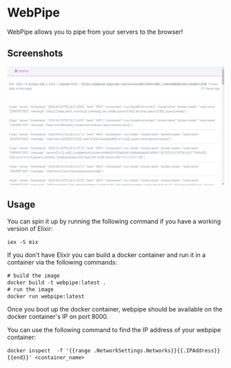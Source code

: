# WebPipe

WebPipe allows you to pipe from your servers to the browser!

## Screenshots

![Screenshot of WebPipe](./webpipe-screenshot.png)

## Usage

You can spin it up by running the following command if you have a working
version of Elixir:

```
iex -S mix
```

If you don't have Elixir you can build a docker container and run it in a
container via the following commands:

```
# build the image
docker build -t webpipe:latest .
# run the image
docker run webpipe:latest
```

Once you boot up the docker container, webpipe should be available on the docker
container's IP on port 8000.

You can use the following command to find the IP address of your webpipe
container:

```
docker inspect  -f '{{range .NetworkSettings.Networks}}{{.IPAddress}}{{end}}' <container_name>
```
